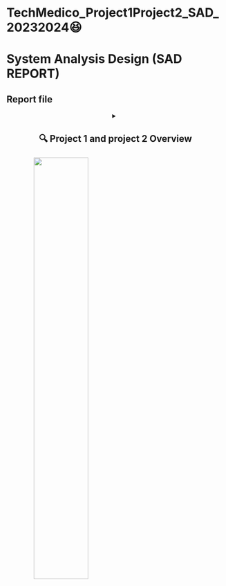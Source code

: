# TechMedico_Project1Project2_SAD_20232024😆
# System Analysis Design (SAD REPORT)


## Report file
<header>
 <details>
 <summary><h2> 🔍 Project 1 and project 2 Overview</h2>
  <h3><p> <img align="left" width="50%" src="https://i.ytimg.com/vi/6KHsNPQYb30/maxresdefault.jpg" /> </p>
 </h3></summary>
<p></p>
 </details>

